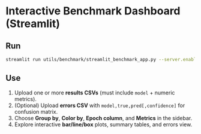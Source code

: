 # Interactive Benchmark Dashboard (Streamlit)

## Run
```bash
streamlit run utils/benchmark/streamlit_benchmark_app.py --server.enableXsrfProtection=false
```
## Use

1. Upload one or more **results CSVs** (must include `model` + numeric metrics).  
2. (Optional) Upload **errors CSV** with `model,true,pred[,confidence]` for confusion matrix.  
3. Choose **Group by**, **Color by**, **Epoch column**, and **Metrics** in the sidebar.  
4. Explore interactive **bar/line/box** plots, summary tables, and errors view.  


